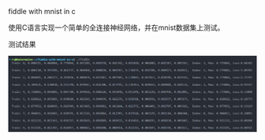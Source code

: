 fiddle with mnist in c 

使用C语言实现一个简单的全连接神经网络，并在mnist数据集上测试。

测试结果

![](images/Photo20240723221552.png)

